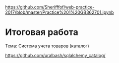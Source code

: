 https://github.com/Sherifffof/web-practice-2017/blob/master/Practice%201%20GB362701.ipynb

# Итоговая работа

Тема: Система учета товаров (каталог)

https://github.com/uralbash/sqlalchemy_catalog/

